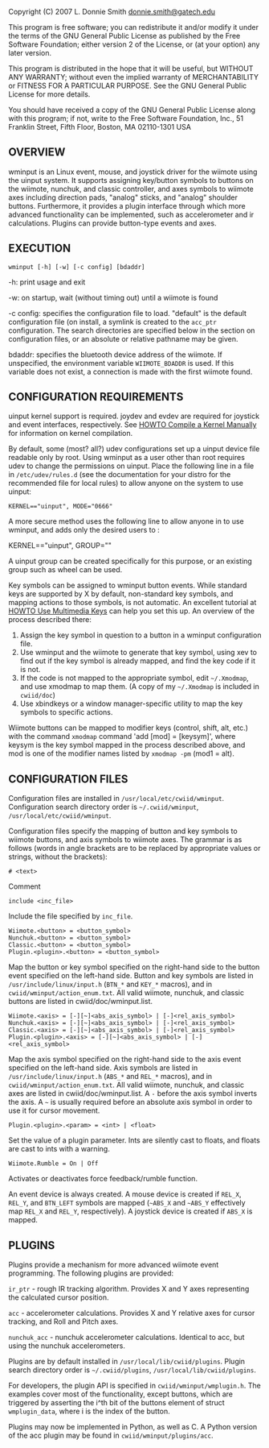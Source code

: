 Copyright (C) 2007 L. Donnie Smith <donnie.smith@gatech.edu>

This program is free software; you can redistribute it and/or modify
it under the terms of the GNU General Public License as published by
the Free Software Foundation; either version 2 of the License, or
(at your option) any later version.

This program is distributed in the hope that it will be useful,
but WITHOUT ANY WARRANTY; without even the implied warranty of
MERCHANTABILITY or FITNESS FOR A PARTICULAR PURPOSE. See the
GNU General Public License for more details.

You should have received a copy of the GNU General Public License
along with this program; if not, write to the Free Software
Foundation, Inc., 51 Franklin Street, Fifth Floor, Boston, MA 02110-1301 USA

OVERVIEW
--------

wminput is an Linux event, mouse, and joystick driver for the wiimote using the
uinput system. It supports assigning key/button symbols to buttons on the
wiimote, nunchuk, and classic controller, and axes symbols to wiimote axes
including direction pads, "analog" sticks, and "analog" shoulder buttons.
Furthermore, it provides a plugin interface through which more advanced
functionality can be implemented, such as accelerometer and ir calculations.
Plugins can provide button-type events and axes.

EXECUTION
---------

```
wminput [-h] [-w] [-c config] [bdaddr]
```

-h: print usage and exit

-w: on startup, wait (without timing out) until a wiimote is found

-c config: specifies the configuration file to load. "default" is the default
configuration file (on install, a symlink is created to the `acc_ptr`
configuration. The search directories are specified below in the section on
configuration files, or an absolute or relative pathname may be given.

bdaddr: specifies the bluetooth device address of the wiimote. If unspecified,
the environment variable `WIIMOTE_BDADDR` is used. If this variable does not
exist, a connection is made with the first wiimote found.


CONFIGURATION REQUIREMENTS
--------------------------

uinput kernel support is required. joydev and evdev are required for joystick
and event interfaces, respectively. See
[HOWTO Compile a Kernel Manually](http://gentoo-wiki.com/HOWTO_Compile_a_Kernel_Manually)
for information on kernel compilation.

By default, some (most? all?) udev configurations set up a uinput device file
readable only by root. Using wminput as a user other than root requires udev to
change the permissions on uinput. Place the following line in a file in
`/etc/udev/rules.d` (see the documentation for your distro for the recommended
file for local rules) to allow anyone on the system to use uinput:

```
KERNEL=="uinput", MODE="0666"
```

A more secure method uses the following line to allow anyone in <group> to use
wminput, and adds only the desired users to <group>:

KERNEL=="uinput", GROUP="<group>"

A uinput group can be created specifically for this purpose, or an existing
group such as wheel can be used.

Key symbols can be assigned to wminput button events. While standard keys are
supported by X by default, non-standard key symbols, and mapping actions to
those symbols, is not automatic. An excellent tutorial at
[HOWTO Use Multimedia Keys](http://gentoo-wiki.com/HOWTO_Use_Multimedia_Keys)
can help you set this up. An overview of the process described there:

1. Assign the key symbol in question to a button in a wminput configuration
file.
2. Use wminput and the wiimote to generate that key symbol, using xev to find
out if the key symbol is already mapped, and find the key code if it is not.
3. If the code is not mapped to the appropriate symbol, edit `~/.Xmodmap`, and
use xmodmap to map them. (A copy of my `~/.Xmodmap` is included in `cwiid/doc`)
4. Use xbindkeys or a window manager-specific utility to map the key symbols to
specific actions.

Wiimote buttons can be mapped to modifier keys (control, shift, alt, etc.) with
the command `xmodmap` command 'add [mod] = [keysym]', where keysym is the key
symbol mapped in the process described above, and mod is one of the modifier
names listed by `xmodmap -pm` (mod1 = alt).

CONFIGURATION FILES
-------------------

Configuration files are installed in `/usr/local/etc/cwiid/wminput`.
Configuration search directory order is `~/.cwiid/wminput`,
`/usr/local/etc/cwiid/wminput`.

Configuration files specify the mapping of button and key symbols to wiimote
buttons, and axis symbols to wiimote axes. The grammar is as follows (words in
angle brackets are to be replaced by appropriate values or strings, without the
brackets):

```
# <text>
```

Comment

```
include <inc_file>
```

Include the file specified by `inc_file`.

```
Wiimote.<button> = <button_symbol>
Nunchuk.<button> = <button_symbol>
Classic.<button> = <button_symbol>
Plugin.<plugin>.<button> = <button_symbol>
```

Map the button or key symbol specified on the right-hand side to the button
event specified on the left-hand side. Button and key symbols are listed in
`/usr/include/linux/input.h` (`BTN_*` and `KEY_*` macros), and in
`cwiid/wminput/action_enum.txt`. All valid wiimote, nunchuk, and classic
buttons are listed in cwiid/doc/wminput.list.

```
Wiimote.<axis> = [-][~]<abs_axis_symbol> | [-]<rel_axis_symbol>
Nunchuk.<axis> = [-][~]<abs_axis_symbol> | [-]<rel_axis_symbol>
Classic.<axis> = [-][~]<abs_axis_symbol> | [-]<rel_axis_symbol>
Plugin.<plugin>.<axis> = [-][~]<abs_axis_symbol> | [-]<rel_axis_symbol>
```

Map the axis symbol specified on the right-hand side to the axis event
specified on the left-hand side. Axis symbols are listed in
`/usr/include/linux/input.h` (`ABS_*` and `REL_*` macros), and in
`cwiid/wminput/action_enum.txt`. All valid wiimote, nunchuk, and classic axes
are listed in cwiid/doc/wminput.list. A `-` before the axis symbol inverts
the axis. A `~` is usually required before an absolute axis symbol in order
to use it for cursor movement.

```
Plugin.<plugin>.<param> = <int> | <float>
```

Set the value of a plugin parameter. Ints are silently cast to floats, and
floats are cast to ints with a warning.

```
Wiimote.Rumble = On | Off
```

Activates or deactivates force feedback/rumble function.

An event device is always created. A mouse device is created if `REL_X`, `REL_Y`,
and `BTN_LEFT` symbols are mapped (`~ABS_X` and `~ABS_Y` effectively map `REL_X` and
`REL_Y`, respectively). A joystick device is created if `ABS_X` is mapped.

PLUGINS
-------

Plugins provide a mechanism for more advanced wiimote event programming. The
following plugins are provided:

`ir_ptr` - rough IR tracking algorithm. Provides X and Y axes representing the
calculated cursor position.

`acc` - accelerometer calculations. Provides X and Y relative axes for cursor
tracking, and Roll and Pitch axes.

`nunchuk_acc` - nunchuk accelerometer calculations. Identical to acc, but using
the nunchuk accelerometers.

Plugins are by default installed in `/usr/local/lib/cwiid/plugins`. Plugin search
directory order is `~/.cwiid/plugins`, `/usr/local/lib/cwiid/plugins`.

For developers, the plugin API is specified in `cwiid/wminput/wmplugin.h`. The
examples cover most of the functionality, except buttons, which are triggered
by asserting the i^th bit of the buttons element of struct `wmplugin_data`, where
i is the index of the button.

Plugins may now be implemented in Python, as well as C. A Python version of the
acc plugin may be found in `cwiid/wminput/plugins/acc`.

